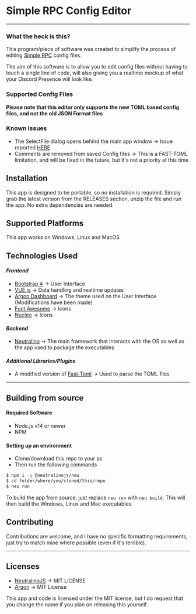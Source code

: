 # Simple RPC Config Editor

---

### What the heck is this?

This program/piece of software was created to simplify the process of editing [Simple RPC](https://www.curseforge.com/minecraft/mc-mods/simple-discord-rpc) config files.

The aim of this software is to allow you to edit config files without having to touch a single line of code, will also giving you a realtime mockup of what your Discord Presence will look like.

### Supported Config Files

**Please note that this editor only supports the new TOML based config files, and not the old JSON Format files**

### Known Issues

* The SelectFile dialog opens behind the main app window -> Issue reported [HERE](https://github.com/neutralinojs/neutralinojs/issues/472)
* Comments are removed from saved Config files -> This is a FAST-TOML limitation, and will be fixed in the future, but it's not a priority at this time

## Installation

This app is designed to be portable, so no installation is required. Simply grab the latest version from the RELEASES section, unzip the file and run the app. No extra dependencies are needed.

## Supported Platforms

This app works on Windows, Linux and MacOS

## Technologies Used

#### _Frontend_

* [Bootstrap 4](https://getbootstrap.com) -> User Interface
* [VUE.js](https://vuejs.org/) -> Data handling and realtime updates
* [Argon Dashboard](https://www.creative-tim.com/product/argon-dashboard) -> The theme used on the User Interface (Modifications have been made)
* [Font Awesome](https://fontawesome.com/) -> Icons
* [Nucleo](https://nucleoapp.com/) -> Icons

#### _Backend_

* [Neutralino](https://neutralino.js.org/) -> The main framework that interacts with the OS as well as the app used to package the executables

#### _Additional Libraries/Plugins_

* A modified version of [Fast-Toml](https://github.com/hypherionmc/fast-toml/) -> Used to parse the TOML files

---

## Building from source

#### Required Software

* Node.js v14 or newer
* NPM

#### Setting up an environment

* Clone/download this repo to your pc
* Then run the following commands

```bash
$ npm i -g @neutralinojs/neu
$ cd folder/where/you/cloned/this/repo
$ neu run
```

To build the app from source, just replace `neu run` with `neu build`. This will then build the Windows, Linux and Mac executables.


## Contributing

Contributions are welcome, and I have no specific formatting requirements, just try to match mine where possible (even if it's terrible).


---

## Licenses

* [NeutralinoJS](https://github.com/neutralinojs/neutralinojs/blob/master/LICENSE) -> MIT LICENSE
* [Argon](https://github.com/timcreative/freebies/blob/master/LICENSE.md) -> MIT License

This app and code is licensed under the MIT license, but I do request that you change the name if you plan on releasing this yourself.